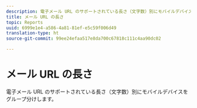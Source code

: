 ```yaml
---
description: 電子メール URL のサポートされている長さ（文字数）別にモバイルデバイスをグループ分けします。
title: メール URL の長さ
topic: Reports
uuid: 6999e1e4-a586-4a81-81ef-e5c59f006d49
translation-type: ht
source-git-commit: 99ee24efaa517e8da700c67818c111c4aa90dc02

---
```



# メール URL の長さ

電子メール URL のサポートされている長さ（文字数）別にモバイルデバイスをグループ分けします。

